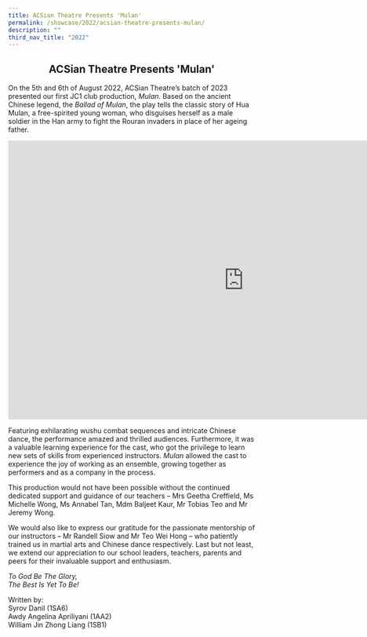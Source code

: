```yaml
---
title: ACSian Theatre Presents 'Mulan'
permalink: /showcase/2022/acsian-theatre-presents-mulan/
description: ""
third_nav_title: "2022"
---
```

## <center> ACSian Theatre Presents 'Mulan' </center>

On the 5th and 6th of August 2022, ACSian Theatre’s batch of 2023 presented our first JC1 club production,&nbsp;_Mulan_. Based on the ancient Chinese legend, the&nbsp;_Ballad of Mulan_, the play tells the classic story of Hua Mulan, a free-spirited young woman, who disguises herself as a male soldier in the Han army to fight the Rouran invaders in place of her ageing father.

<iframe allowfullscreen="true" height="569" width="960" frameborder="0" src="https://docs.google.com/presentation/d/e/2PACX-1vQFpzmDKUvSEG-0S2B3K_bic-Zs9tuUkUQuiXCGP4AuzXdOrC2bwfXYWCsl3etgemXVwovUjMMsTj4u/embed?start=false&amp;loop=false&amp;delayms=3000"></iframe>

Featuring exhilarating wushu combat sequences and intricate Chinese dance, the performance amazed and thrilled audiences. Furthermore, it was a valuable learning experience for the cast, who got the privilege to learn new sets of skills from experienced instructors.&nbsp;_Mulan_&nbsp;allowed the cast to experience the joy of working as an ensemble, growing together as performers and as a company in the process.

  

This production would not have been possible without the continued dedicated support and guidance of our teachers – Mrs Geetha Creffield, Ms Michelle Wong, Ms Annabel Tan, Mdm Baljeet Kaur, Mr Tobias Teo and Mr Jeremy Wong.

  

We would also like to express our gratitude for the passionate mentorship of our instructors – Mr Randell Siow and Mr Teo Wei Hong – who patiently trained us in martial arts and Chinese dance respectively. Last but not least, we extend our appreciation to our school leaders, teachers, parents and peers for their invaluable support and enthusiasm.

  

_To God Be The Glory,_&nbsp;<br>
_The Best Is Yet To Be!_

  

Written by:<br>
Syrov Danil (1SA6)<br>
Awdy Angelina Apriliyani (1AA2)<br>
William Jin Zhong Liang (1SB1)